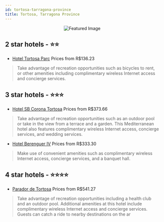 ```yaml
---
id: tortosa-tarragona-province
title: Tortosa, Tarragona Province
---
```


<center><img src="https://i.travelapi.com/hotels/1000000/110000/109000/108921/e74ce85c_z.jpg" alt="Featured Image" /></center>


##  2 star hotels - ⭐️⭐️

-    [Hotel Tortosa Parc](https://us.hurb.com/hotels/tortosa/hotel-tortosa-parc-JNP-JP538840?cmp=18055) Prices from R$136.23
   > Take advantage of recreation opportunities such as bicycles to rent, or other amenities including complimentary wireless Internet access and concierge services.

##  3 star hotels - ⭐️⭐️⭐️

-    [Hotel SB Corona Tortosa](https://us.hurb.com/hotels/tortosa/hotel-sb-corona-tortosa-JNP-JP052401?cmp=18055) Prices from R$373.66
   > Take advantage of recreation opportunities such as an outdoor pool or take in the view from a terrace and a garden. This Mediterranean hotel also features complimentary wireless Internet access, concierge services, and wedding services.
-    [Hotel Berenguer IV](https://us.hurb.com/hotels/tortosa/hotel-berenguer-iv-JNP-JP052464?cmp=18055) Prices from R$333.30
   > Make use of convenient amenities such as complimentary wireless Internet access, concierge services, and a banquet hall.

##  4 star hotels - ⭐️⭐️⭐️⭐️

-    [Parador de Tortosa](https://us.hurb.com/hotels/tortosa/parador-de-tortosa-JNP-JP384393?cmp=18055) Prices from R$541.27
   > Take advantage of recreation opportunities including a health club and an outdoor pool. Additional amenities at this hotel include complimentary wireless Internet access and concierge services. Guests can catch a ride to nearby destinations on the ar
